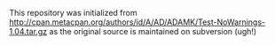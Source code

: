 This repository was initialized from
http://cpan.metacpan.org/authors/id/A/AD/ADAMK/Test-NoWarnings-1.04.tar.gz
as the original source is maintained on subversion (ugh!)

